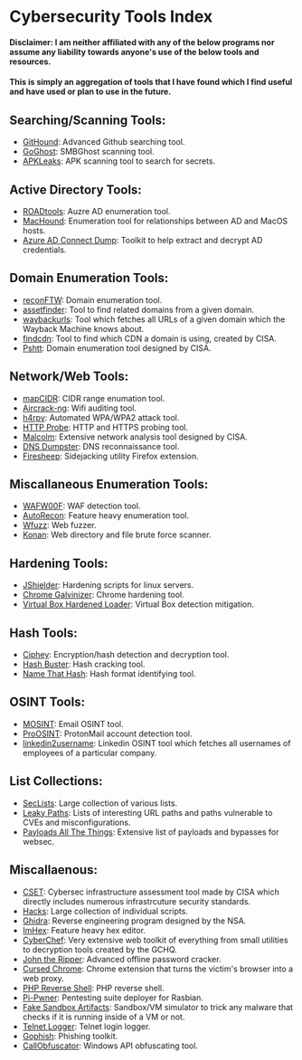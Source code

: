 # Cybersecurity Tools Index

#### Disclaimer: I am neither affiliated with any of the below programs nor assume any liability towards anyone's use of the below tools and resources.
#### This is simply an aggregation of tools that I have found which I find useful and have used or plan to use in the future.

## Searching/Scanning Tools:
- [GitHound](https://github.com/tillson/git-hound): Advanced Github searching tool.
- [GoGhost](https://github.com/deepsecurity-pe/GoGhost): SMBGhost scanning tool.
- [APKLeaks](https://github.com/dwisiswant0/apkleaks): APK scanning tool to search for secrets.

## Active Directory Tools:
- [ROADtools](https://github.com/dirkjanm/ROADtools): Auzre AD enumeration tool.
- [MacHound](https://github.com/XMCyber/MacHound): Enumeration tool for relationships between AD and MacOS hosts.
- [Azure AD Connect Dump](https://github.com/fox-it/adconnectdump): Toolkit to help extract and decrypt AD credentials.

## Domain Enumeration Tools:
- [reconFTW](https://github.com/six2dez/reconftw): Domain enumeration tool.
- [assetfinder](https://github.com/tomnomnom/assetfinder): Tool to find related domains from a given domain.
- [waybackurls](https://github.com/tomnomnom/waybackurls): Tool which fetches all URLs of a given domain which the Wayback Machine knows about.
- [findcdn](https://github.com/cisagov/findcdn): Tool to find which CDN a domain is using, created by CISA.
- [Pshtt](https://github.com/cisagov/pshtt): Domain enumeration tool designed by CISA.

## Network/Web Tools:
- [mapCIDR](https://github.com/projectdiscovery/mapcidr): CIDR range enumation tool.
- [Aircrack-ng](https://github.com/aircrack-ng/aircrack-ng): Wifi auditing tool.
- [h4rpy](https://github.com/MS-WEB-BN/h4rpy): Automated WPA/WPA2 attack tool.
- [HTTP Probe](https://github.com/tomnomnom/httprobe): HTTP and HTTPS probing tool.
- [Malcolm](https://github.com/cisagov/Malcolm): Extensive network analysis tool designed by CISA.
- [DNS Dumpster](https://github.com/nmmapper/dnsdumpster): DNS reconnaissance tool.
- [Firesheep](https://github.com/codebutler/firesheep): Sidejacking utility Firefox extension. 

## Miscallaneous Enumeration Tools:
- [WAFW00F](https://github.com/EnableSecurity/wafw00f): WAF detection tool.
- [AutoRecon](https://github.com/Tib3rius/AutoRecon): Feature heavy enumeration tool.
- [Wfuzz](https://github.com/xmendez/wfuzz): Web fuzzer.
- [Konan](https://github.com/m4ll0k/Konan): Web directory and file brute force scanner. 

## Hardening Tools:
- [JShielder](https://github.com/Jsitech/JShielder): Hardening scripts for linux servers.
- [Chrome Galvinizer](https://github.com/mandatoryprogrammer/ChromeGalvanizer): Chrome hardening tool.
- [Virtual Box Hardened Loader](https://github.com/mandatoryprogrammer/ChromeGalvanizer): Virtual Box detection mitigation.

## Hash Tools:
- [Ciphey](https://github.com/Ciphey/Ciphey): Encryption/hash detection and decryption tool.
- [Hash Buster](https://github.com/s0md3v/Hash-Buster): Hash cracking tool.
- [Name That Hash](https://github.com/HashPals/Name-That-Hash): Hash format identifying tool.

## OSINT Tools:
- [MOSINT](https://github.com/alpkeskin/mosint): Email OSINT tool.
- [ProOSINT](https://github.com/pixelbubble/ProtOSINT): ProtonMail account detection tool.
- [linkedin2username](https://github.com/initstring/linkedin2username): Linkedin OSINT tool which fetches all usernames of employees of a particular company.

## List Collections:
- [SecLists](https://github.com/danielmiessler/SecLists): Large collection of various lists.
- [Leaky Paths](https://github.com/ayoubfathi/leaky-paths): Lists of interesting URL paths and paths vulnerable to CVEs and misconfigurations.
- [Payloads All The Things](https://github.com/swisskyrepo/PayloadsAllTheThings): Extensive list of payloads and bypasses for websec.

## Miscallaenous:
- [CSET](https://github.com/cisagov/cset): Cybersec infrastructure assessment tool made by CISA which directly includes numerous infrastrcuture security standards.
- [Hacks](https://github.com/tomnomnom/hacks): Large collection of individual scripts.
- [Ghidra](https://github.com/NationalSecurityAgency/ghidra): Reverse engineering program designed by the NSA.
- [ImHex](https://github.com/WerWolv/ImHex): Feature heavy hex editor.
- [CyberChef](https://github.com/gchq/CyberChef): Very extensive web toolkit of everything from small utilities to decryption tools created by the GCHQ.
- [John the Ripper](https://github.com/openwall/john): Advanced offline password cracker.
- [Cursed Chrome](https://github.com/mandatoryprogrammer/CursedChrome): Chrome extension that turns the victim's browser into a web proxy.
- [PHP Reverse Shell](https://github.com/pentestmonkey/php-reverse-shell): PHP reverse shell.
- [Pi-Pwner](https://github.com/Jsitech/Pi-Pwner): Pentesting suite deployer for Rasbian.
- [Fake Sandbox Artifacts](https://github.com/NavyTitanium/Fake-Sandbox-Artifacts): Sandbox/VM simulator to trick any malware that checks if it is running inside of a VM or not.
- [Telnet Logger](https://github.com/robertdavidgraham/telnetlogger): Telnet login logger.
- [Gophish](https://github.com/gophish/gophish): Phishing toolkit.
- [CallObfuscator](https://github.com/d35ha/CallObfuscator): Windows API obfuscating tool.
